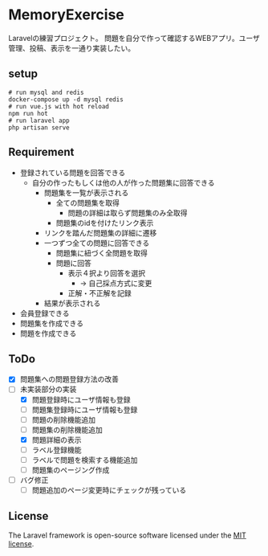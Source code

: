 # MemoryExercise
Laravelの練習プロジェクト。
問題を自分で作って確認するWEBアプリ。ユーザ管理、投稿、表示を一通り実装したい。

## setup

    # run mysql and redis
    docker-compose up -d mysql redis
    # run vue.js with hot reload
    npm run hot
    # run laravel app
    php artisan serve

## Requirement
- 登録されている問題を回答できる
  - 自分の作ったもしくは他の人が作った問題集に回答できる
    - 問題集を一覧が表示される
      - 全ての問題集を取得
        - 問題の詳細は取らず問題集のみ全取得
      - 問題集のidを付けたリンク表示
    - リンクを踏んだ問題集の詳細に遷移
    - 一つずつ全ての問題に回答できる
      - 問題集に紐づく全問題を取得
      - 問題に回答
        - 表示４択より回答を選択
          - → 自己採点方式に変更
        - 正解・不正解を記録
    - 結果が表示される
- 会員登録できる
- 問題集を作成できる
- 問題を作成できる

## ToDo
- [x] 問題集への問題登録方法の改善
- [ ] 未実装部分の実装
  - [x] 問題登録時にユーザ情報も登録
  - [ ] 問題集登録時にユーザ情報も登録
  - [ ] 問題の削除機能追加
  - [ ] 問題集の削除機能追加
  - [x] 問題詳細の表示
  - [ ] ラベル登録機能
  - [ ] ラベルで問題を検索する機能追加
  - [ ] 問題集のページング作成
- [ ] バグ修正
  - [ ] 問題追加のページ変更時にチェックが残っている

## License
The Laravel framework is open-source software licensed under the [MIT license](https://opensource.org/licenses/MIT).
